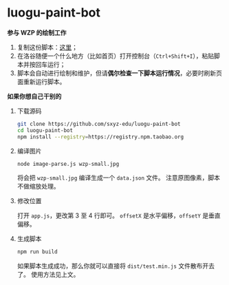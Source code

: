 # luogu-paint-bot

**参与 WZP 的绘制工作**

1. 复制这份脚本：[这里](https://raw.githubusercontent.com/sxyz-edu/luogu-paint-bot/master/dist/test.min.js)；
2. 在洛谷随便一个什么地方（比如首页）打开控制台（`Ctrl+Shift+I`），粘贴脚本并按回车运行；
3. 脚本会自动进行绘制和维护，但请**偶尔检查一下脚本运行情况**，必要时刷新页面重新运行脚本。

**如果你想自己干别的**

1. 下载源码

   ```bash
   git clone https://github.com/sxyz-edu/luogu-paint-bot
   cd luogu-paint-bot
   npm install --registry=https://registry.npm.taobao.org
   ```

2. 编译图片

   ```bash
   node image-parse.js wzp-small.jpg
   ```

   将会把 `wzp-small.jpg` 编译生成一个 `data.json` 文件。
   注意原图像素，脚本不做缩放处理。

3. 修改位置

   打开 `app.js`，更改第 3 至 4 行即可。
   `offsetX` 是水平偏移，`offsetY` 是垂直偏移。

4. 生成脚本

   ```bash
   npm run build
   ```

   如果脚本生成成功，那么你就可以直接将 `dist/test.min.js` 文件散布开去了。
   使用方法见上文。


